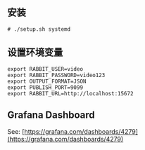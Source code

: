 ## 安装

```
# ./setup.sh systemd
```

## 设置环境变量

```
export RABBIT_USER=video
export RABBIT_PASSWORD=video123
export OUTPUT_FORMAT=JSON
export PUBLISH_PORT=9099
export RABBIT_URL=http://localhost:15672
```

## Grafana Dashboard

See: [https://grafana.com/dashboards/4279](https://grafana.com/dashboards/4279)
